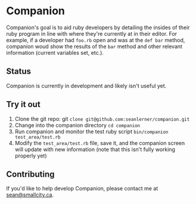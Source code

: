 # Companion

Companion's goal is to aid ruby developers by detailing the insides of their ruby program in line with where they're currently at in their editor. For example, if a developer had `foo.rb` open and was at the `def bar` method, companion woud show the results of the `bar` method and other relevant information (current variables set, etc.).

## Status

Companion is currently in development and likely isn't useful yet.

## Try it out

1. Clone the git repo: git `clone git@github.com:seanlerner/companion.git`
2. Change into the companion directory `cd companion`
3. Run companion and monitor the test ruby script `bin/companion test_area/test.rb`
4. Modify the `test_area/test.rb` file, save it, and the companion screen will update with new information (note that this isn't fully working properly yet)

## Contributing

If you'd like to help develop Companion, please contact me at sean@smallcity.ca.

